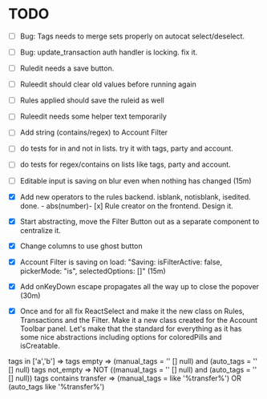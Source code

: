 # TODO
- [ ] Bug: Tags needs to merge sets properly on autocat select/deselect.
- [ ] Bug: update_transaction auth handler is locking. fix it.
- [ ] Ruledit needs a save button.
- [ ] Ruleedit should clear old values before running again
- [ ] Rules applied should save the ruleid as well
- [ ] Ruleedit needs some helper text temporarily
- [ ] Add string (contains/regex) to Account Filter
- [ ] do tests for in and not in lists. try it with tags, party and account.
- [ ] do tests for regex/contains on lists like tags, party and account.
- [ ] Editable input is saving on blur even when nothing has changed (15m)
- [x] Add new operators to the rules backend. isblank, notisblank, isedited. done.
       - abs(number)- [x] Rule creator on the frontend. Design it.
- [x] Start abstracting, move the Filter Button out as a separate component to centralize it.
- [x] Change columns to use ghost button
- [x] Account Filter is saving on load: "Saving: isFilterActive: false, pickerMode: "is", selectedOptions: []" (15m)
- [x] Add onKeyDown escape propagates all the way up to close the popover (30m)
- [x] Once and for all fix ReactSelect and make it the new class on Rules, Transactions and the Filter. Make it a new class created for the Account Toolbar panel. Let's make that the standard for everything as it has some nice abstractions including options for coloredPills and isCreatable.


tags in ['a','b'] => 
tags empty        =>      (manual_tags = '' [] null) and (auto_tags = '' [] null)
tags not_empty    => NOT ((manual_tags = '' [] null) and (auto_tags = '' [] null))
tags contains transfer => (manual_tags = like '%transfer%') OR (auto_tags like '%transfer%')
